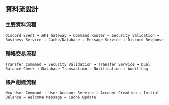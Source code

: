 ## 資料流設計


### 主要資料流程
```
Discord Event → API Gateway → Command Router → Security Validation → Business Service → Cache/Database → Message Service → Discord Response
```

### 轉帳交易流程
```
Transfer Command → Security Validation → Transfer Service → Dual Balance Check → Database Transaction → Notification → Audit Log
```

### 帳戶創建流程
```
New User Command → User Account Service → Account Creation → Initial Balance → Welcome Message → Cache Update
```

